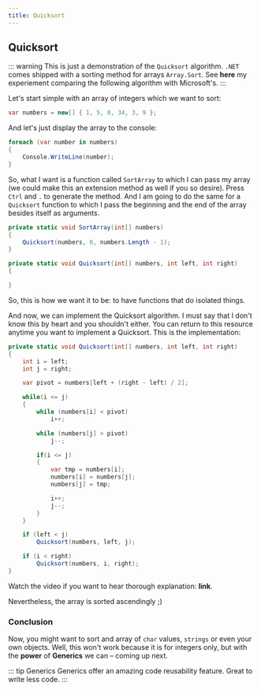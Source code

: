 ```yaml
---
title: Quicksort
---
```


## Quicksort

::: warning
This is just a demonstration of the `Quicksort` algorithm. `.NET` comes shipped with a sorting method for arrays `Array.Sort`. See **here** my experiement comparing the following algorithm with Microsoft's.
:::


Let's start simple with an array of integers which we want to sort:
```csharp
var numbers = new[] { 1, 5, 0, 34, 3, 9 };
```

And let's just display the array to the console:
```csharp
foreach (var number in numbers)
{
    Console.WriteLine(number);
}
```

So, what I want is a function called `SortArray` to which I can pass my array (we could make this an extension method as well if you so desire). Press `Ctrl` and `.` to generate the method. And I am going to do the same for a `Quicksort` function to which I pass the beginning and the end of the array besides itself as arguments.
```csharp
private static void SortArray(int[] numbers)
{
    Quicksort(numbers, 0, numbers.Length - 1);
}

private static void Quicksort(int[] numbers, int left, int right)
{

}
```

So, this is how we want it to be: to have functions that do isolated things.


And now, we can implement the Quicksort algorithm. I must say that I don't know this by heart and you shouldn't either. You can return to this resource anytime you want to implement a Quicksort. This is the implementation:
``` csharp
private static void Quicksort(int[] numbers, int left, int right)
{
    int i = left;
    int j = right;

    var pivot = numbers[left + (right - left) / 2];

    while(i <= j)
    {
        while (numbers[i] < pivot)
            i++;

        while (numbers[j] > pivot)
            j--;

        if(i <= j)
        {
            var tmp = numbers[i];
            numbers[i] = numbers[j];
            numbers[j] = tmp;

            i++;
            j--;
        }
    }

    if (left < j)
        Quicksort(numbers, left, j);

    if (i < right)
        Quicksort(numbers, i, right);
}
```

Watch the video if you want to hear thorough explanation: **link**.

Nevertheless, the array is sorted ascendingly ;)

### Conclusion

Now, you might want to sort and array of `char` values, `strings` or even your own objects. Well, this won't work because it is for integers only, but with the **power** of **Generics** we can – coming up next.

<!-- ![Baby power](https://media.giphy.com/media/KTXX5iczlM1zi/giphy-downsized-large.gif) -->

::: tip Generics
Generics offer an amazing code reusability feature. Great to write less code.
:::
